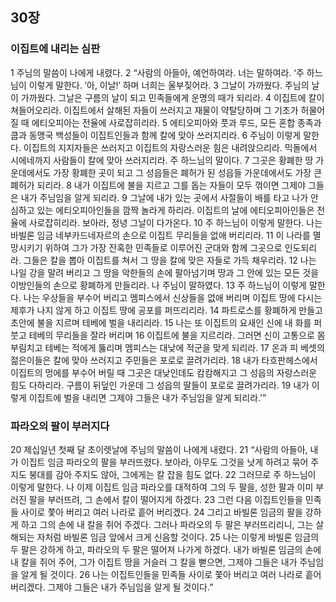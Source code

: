## 30장
### 이집트에 내리는 심판
1 주님의 말씀이 나에게 내렸다.
2 “사람의 아들아, 예언하여라. 너는 말하여라. ‘주 하느님이 이렇게 말한다. ′아, 이날!′ 하며 너희는 울부짖어라.
3 그날이 가까웠다. 주님의 날이 가까웠다. 그날은 구름의 날이 되고 민족들에게 운명의 때가 되리라.
4 이집트에 칼이 쳐들어오리라. 이집트에서 살해된 자들이 쓰러지고 재물이 약탈당하며 그 기초가 허물어질 때 에티오피아는 전율에 사로잡히리라.
5 에티오피아와 풋과 루드, 모든 혼합 종족과 쿱과 동맹국 백성들이 이집트인들과 함께 칼에 맞아 쓰러지리라.
6 주님이 이렇게 말한다. 이집트의 지지자들은 쓰러지고 이집트의 자랑스러운 힘은 내려앉으리라. 믹돌에서 시에네까지 사람들이 칼에 맞아 쓰러지리라. 주 하느님의 말이다.
7 그곳은 황폐한 땅 가운데에서도 가장 황폐한 곳이 되고 그 성읍들은 폐허가 된 성읍들 가운데에서도 가장 큰 폐허가 되리라.
8 내가 이집트에 불을 지르고 그를 돕는 자들이 모두 꺾이면 그제야 그들은 내가 주님임을 알게 되리라.
9 그날에 내가 있는 곳에서 사절들이 배를 타고 나가 안심하고 있는 에티오피아인들을 깜짝 놀라게 하리라. 이집트의 날에 에티오피아인들은 전율에 사로잡히리라. 보아라, 정녕 그날이 다가온다.
10 주 하느님이 이렇게 말한다. 나는 바빌론 임금 네부카드네자르의 손으로 이집트 무리들을 없애 버리리라.
11 이 나라를 멸망시키기 위하여 그가 가장 잔혹한 민족들로 이루어진 군대와 함께 그곳으로 인도되리라. 그들은 칼을 뽑아 이집트를 쳐서 그 땅을 칼에 맞은 자들로 가득 채우리라.
12 나는 나일 강을 말려 버리고 그 땅을 악한들의 손에 팔아넘기며 땅과 그 안에 있는 모든 것을 이방인들의 손으로 황폐하게 만들리라. 나 주님이 말하였다.
13 주 하느님이 이렇게 말한다. 나는 우상들을 부수어 버리고 멤피스에서 신상들을 없애 버리며 이집트 땅에 다시는 제후가 나지 않게 하고 이집트 땅에 공포를 퍼뜨리리라.
14 파트로스를 황폐하게 만들고 초안에 불을 지르며 테베에 벌을 내리리라.
15 나는 또 이집트의 요새인 신에 내 화를 퍼붓고 테베의 무리들을 잘라 버리며
16 이집트에 불을 지르리라. 그러면 신이 고통으로 몸부림치고 테베는 적에게 뚫리며 멤피스는 대낮에 적군을 맞게 되리라.
17 온과 피 베셋의 젊은이들은 칼에 맞아 쓰러지고 주민들은 포로로 끌려가리라.
18 내가 타흐판헤스에서 이집트의 멍에를 부수어 버릴 때 그곳은 대낮인데도 캄캄해지고 그 성읍의 자랑스러운 힘도 다하리라. 구름이 뒤덮인 가운데 그 성읍의 딸들이 포로로 끌려가리라.
19 내가 이렇게 이집트에 벌을 내리면 그제야 그들은 내가 주님임을 알게 되리라.’”
### 파라오의 팔이 부러지다
20 제십일년 첫째 달 초이렛날에 주님의 말씀이 나에게 내렸다.
21 “사람의 아들아, 내가 이집트 임금 파라오의 팔을 부러뜨렸다. 보아라, 아무도 그것을 낫게 하려고 묶어 주지도 붕대를 감아 주지도 않아, 그에게는 칼 잡을 힘도 없다.
22 그러므로 주 하느님이 이렇게 말한다. 나 이제 이집트 임금 파라오를 대적하여 그의 두 팔을, 성한 팔과 이미 부러진 팔을 부러뜨려, 그 손에서 칼이 떨어지게 하겠다.
23 그런 다음 이집트인들을 민족들 사이로 쫓아 버리고 여러 나라로 흩어 버리겠다.
24 그리고 바빌론 임금의 팔을 강하게 하고 그의 손에 내 칼을 쥐어 주겠다. 그러나 파라오의 두 팔은 부러뜨리리니, 그는 살해되는 자처럼 바빌론 임금 앞에서 크게 신음할 것이다.
25 나는 이렇게 바빌론 임금의 두 팔은 강하게 하고, 파라오의 두 팔은 떨어져 나가게 하겠다. 내가 바빌론 임금의 손에 내 칼을 쥐어 주어, 그가 이집트 땅을 거슬러 그 칼을 뻗으면, 그제야 그들은 내가 주님임을 알게 될 것이다.
26 나는 이집트인들을 민족들 사이로 쫓아 버리고 여러 나라로 흩어 버리겠다. 그제야 그들은 내가 주님임을 알게 될 것이다.”
